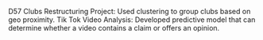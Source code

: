 D57 Clubs Restructuring Project: Used clustering to group clubs based on geo proximity.
Tik Tok Video Analysis: Developed predictive model that can determine whether a video contains a claim or offers an opinion. 
